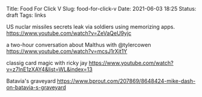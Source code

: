 Title: Food For Click V
Slug: food-for-click-v
Date: 2021-06-03 18:25
Status: draft
Tags: links

US nuclar missiles secrets leak via soldiers using memorizing apps.
https://www.youtube.com/watch?v=ZeVaQeU9yjc

a two-hour conversation about Malthus with @tylercowen
https://www.youtube.com/watch?v=mcsJ1rXjt1Y

classig card magic with ricky jay
https://www.youtube.com/watch?v=z7InE1zXAY4&list=WL&index=13

Batavia's graveyard
https://www.bprout.com/207869/8648424-mike-dash-on-batavia-s-graveyard
